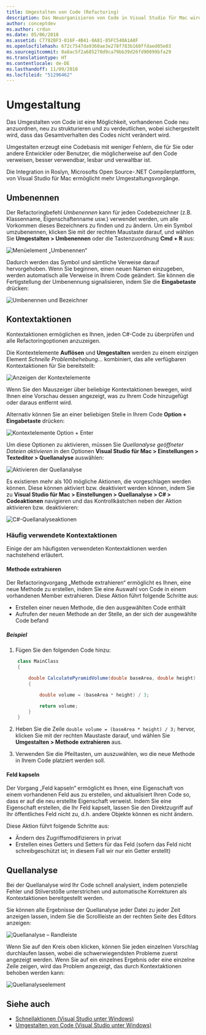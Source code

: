 ```yaml
---
title: Umgestalten von Code (Refactoring)
description: Das Neuorganisieren von Code in Visual Studio für Mac wird durch die Verwendung der Quellanalyse vereinfacht.
author: conceptdev
ms.author: crdun
ms.date: 05/06/2018
ms.assetid: C7782BF3-016F-4B41-8A81-85FC540A1A8F
ms.openlocfilehash: 672c7547da9360ae3e278f783b160ffdaed05e03
ms.sourcegitcommit: 0a8ac5f2a685270d9ca79bb39d26fd90099bfa29
ms.translationtype: HT
ms.contentlocale: de-DE
ms.lasthandoff: 11/09/2018
ms.locfileid: "51296462"
---
```

# <a name="refactoring"></a>Umgestaltung

Das Umgestalten von Code ist eine Möglichkeit, vorhandenen Code neu anzuordnen, neu zu strukturieren und zu verdeutlichen, wobei sichergestellt wird, dass das Gesamtverhalten des Codes nicht verändert wird.

Umgestalten erzeugt eine Codebasis mit weniger Fehlern, die für Sie oder andere Entwickler oder Benutzer, die möglicherweise auf den Code verweisen, besser verwendbar, lesbar und verwaltbar ist.

Die Integration in Roslyn, Microsofts Open Source-.NET Compilerplattform, von Visual Studio für Mac ermöglicht mehr Umgestaltungsvorgänge.

## <a name="renaming"></a>Umbenennen

Der Refactoringbefehl *Umbenennen* kann für jeden Codebezeichner (z.B. Klassenname, Eigenschaftenname usw.) verwendet werden, um alle Vorkommen dieses Bezeichners zu finden und zu ändern. Um ein Symbol umzubenennen, klicken Sie mit der rechten Maustaste darauf, und wählen Sie **Umgestalten > Umbenennen** oder die Tastenzuordnung **Cmd + R** aus:

![Menüelement „Umbenennen“](media/refactoring-renaming1.png)

Dadurch werden das Symbol und sämtliche Verweise darauf hervorgehoben. Wenn Sie beginnen, einen neuen Namen einzugeben, werden automatisch alle Verweise in Ihrem Code geändert. Sie können die Fertigstellung der Umbenennung signalisieren, indem Sie die **Eingabetaste** drücken:

![Umbenennen und Bezeichner](media/refactoring-renaming2.png)

## <a name="context-actions"></a>Kontextaktionen

Kontextaktionen ermöglichen es Ihnen, jeden C#-Code zu überprüfen und alle Refactoringoptionen anzuzeigen.

Die Kontextelemente **Auflösen** und **Umgestalten** werden zu einem einzigen Element *Schnelle Problembehebung...* kombiniert, das alle verfügbaren Kontextaktionen für Sie bereitstellt:

![Anzeigen der Kontextelemente](media/refactoring-context-action.png)

Wenn Sie den Mauszeiger über beliebige Kontextaktionen bewegen, wird Ihnen eine Vorschau dessen angezeigt, was zu Ihrem Code hinzugefügt oder daraus entfernt wird.

Alternativ können Sie an einer beliebigen Stelle in Ihrem Code **Option + Eingabetaste** drücken:

![Kontextelemente Option + Enter](media/refactoring-image2a.png)

Um diese Optionen zu aktivieren, müssen Sie *Quellanalyse geöffneter Dateien aktivieren* in den Optionen **Visual Studio für Mac > Einstellungen > Texteditor > Quellanalyse** auswählen:

![Aktivieren der Quellanalyse](media/refactoring-options.png)

Es existieren mehr als 100 mögliche Aktionen, die vorgeschlagen werden können. Diese können aktiviert bzw. deaktiviert werden können, indem Sie zu **Visual Studio für Mac > Einstellungen > Quellanalyse > C# > Codeaktionen** navigieren und das Kontrollkästchen neben der Aktion aktivieren bzw. deaktivieren:

![C#-Quellanalyseaktionen](media/refactoring-image3a.png)

### <a name="common-context-actions"></a>Häufig verwendete Kontextaktionen

Einige der am häufigsten verwendeten Kontextaktionen werden nachstehend erläutert.

#### <a name="extract-method"></a>Methode extrahieren

Der Refactoringvorgang „Methode extrahieren“ ermöglicht es Ihnen, eine neue Methode zu erstellen, indem Sie eine Auswahl von Code in einem vorhandenen Member extrahieren. Diese Aktion führt folgende Schritte aus:

* Erstellen einer neuen Methode, die den ausgewählten Code enthält
* Aufrufen der neuen Methode an der Stelle, an der sich der ausgewählte Code befand

##### <a name="example"></a>Beispiel

1. Fügen Sie den folgenden Code hinzu:

```csharp
    class MainClass
    {

        double CalculatePyramidVolume(double baseArea, double height)
        {

            double volume = (baseArea * height) / 3;

            return volume;
        }
    }
```

2. Heben Sie die Zeile `double volume = (baseArea * height) / 3;` hervor, klicken Sie mit der rechten Maustaste darauf, und wählen Sie **Umgestalten > Methode extrahieren** aus.

3. Verwenden Sie die Pfeiltasten, um auszuwählen, wo die neue Methode in Ihrem Code platziert werden soll.

#### <a name="encapsulate-field"></a>Feld kapseln

Der Vorgang „Feld kapseln“ ermöglicht es Ihnen, eine Eigenschaft von einem vorhandenen Feld aus zu erstellen, und aktualisiert Ihren Code so, dass er auf die neu erstellte Eigenschaft verweist. Indem Sie eine Eigenschaft erstellen, die Ihr Feld kapselt, lassen Sie den Direktzugriff auf Ihr öffentliches Feld nicht zu, d.h. andere Objekte können es nicht ändern.

Diese Aktion führt folgende Schritte aus:

* Ändern des Zugriffsmodifizierers in privat
* Erstellen eines Getters und Setters für das Feld (sofern das Feld nicht schreibgeschützt ist; in diesem Fall wir nur ein Getter erstellt)

## <a name="source-analysis"></a>Quellanalyse

Bei der Quellanalyse wird Ihr Code schnell analysiert, indem potenzielle Fehler und Stilverstöße unterstrichen und automatische Korrekturen als Kontextaktionen bereitgestellt werden.

Sie können alle Ergebnisse der Quellanalyse jeder Datei zu jeder Zeit anzeigen lassen, indem Sie die Scrollleiste an der rechten Seite des Editors anzeigen:

![Quellanalyse – Randleiste](media/refactoring-image4a.png)

Wenn Sie auf den Kreis oben klicken, können Sie jeden einzelnen Vorschlag durchlaufen lassen, wobei die schwerwiegendsten Probleme zuerst angezeigt werden. Wenn Sie auf ein einzelnes Ergebnis oder eine einzelne Zeile zeigen, wird das Problem angezeigt, das durch Kontextaktionen behoben werden kann:

![Quellanalyseelement](media/refactoring-image5.png)

## <a name="see-also"></a>Siehe auch

- [Schnellaktionen (Visual Studio unter Windows)](/visualstudio/ide/quick-actions)
- [Umgestalten von Code (Visual Studio unter Windows)](/visualstudio/ide/refactoring-in-visual-studio)